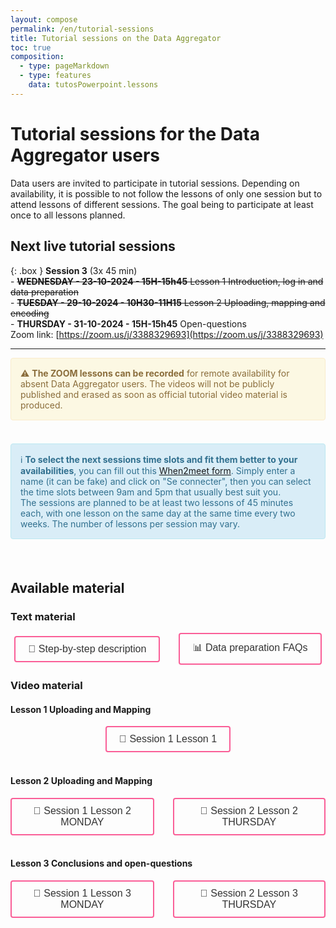```yaml
---
layout: compose
permalink: /en/tutorial-sessions
title: Tutorial sessions on the Data Aggregator
toc: true
composition:
  - type: pageMarkdown
  - type: features
    data: tutosPowerpoint.lessons
---
```


# Tutorial sessions for the Data Aggregator users

Data users are invited to participate in tutorial sessions. Depending on availability, it is possible to not follow the lessons of only one session but to attend lessons of different sessions. The goal being to participate at least once to all lessons planned.
<br>

## Next live tutorial sessions

{: .box }
**Session 3** (3x 45 min)
<br>- ~~**WEDNESDAY - 23-10-2024 - 15H-15h45** Lesson 1 Introduction, log in and data preparation~~
<br>- ~~**TUESDAY - 29-10-2024 - 10H30-11H15** Lesson 2 Uploading, mapping and encoding~~
<br>- **THURSDAY - 31-10-2024 - 15H-15h45** Open-questions
<br>Zoom link: [https://zoom.us/j/3388329693](https://zoom.us/j/3388329693)

---

<div style="padding: 15px; border: 1px solid transparent; border-color: transparent; margin-bottom: 20px; border-radius: 4px; color: #8a6d3b;; background-color: #fcf8e3; border-color: #faebcc;">
⚠️ <strong>The ZOOM lessons can be recorded</strong> for remote availability for absent Data Aggregator users. The videos will not be publicly published and erased as soon as official tutorial video material is produced.
</div>

<br>

<div style="padding: 15px; border: 1px solid transparent; border-color: transparent; margin-bottom: 20px; border-radius: 4px; color: #31708f; background-color: #d9edf7; border-color: #bce8f1;">
ℹ️ <strong>To select the next sessions time slots and fit them better to your availabilities</strong>, you can fill out this <a href='https://www.when2meet.com/?26382542-qnMyB' target="_blank" rel="noopener noreferrer">When2meet form</a>. Simply enter a name (it can be fake) and click on "Se connecter", then you can select the time slots between 9am and 5pm that usually best suit you.<br> The sessions are planned to be at least two lessons of 45 minutes each, with one lesson on the same day at the same time every two weeks. The number of lessons per session may vary.
</div>

<br>

## Available material

### Text material

<div style="display: flex; justify-content: center; align-items: center; gap: 30px;">
  <a href="/en/how-to-publish-data" style="text-decoration: none;">
    <button style="padding: 10px 20px; font-size: 16px; border: 2px solid #FA5E97; border-radius: 4px; background-color: transparent; color: #333; cursor: pointer;"
            onmouseover="this.style.color='#FA5E97';"
            onmouseout="this.style.color='#333';">
      🥾 Step-by-step description
    </button>
  </a>
  <a href="/en/data-aggregator-faqs" style="text-decoration: none;">
    <button style="padding: 10px 20px; font-size: 16px; border: 2px solid #FA5E97; border-radius: 4px; background-color: transparent; color: #333; cursor: pointer;"
            onmouseover="this.style.color='#FA5E97';"
            onmouseout="this.style.color='#333';">
      📊 Data preparation FAQs
    </button>
  </a>
</div>

### Video material

#### Lesson 1 Uploading and Mapping

<div style="display: flex; justify-content: center; align-items: center; gap: 30px;">
  <a href="https://cscfetkarch.sharepoint.com/:v:/s/infofauna_extern/ERUY8dF1l15PlmktTwK-avMBtfSAOKdgDotw9_MaUz3BqA?e=vAKPLb" style="text-decoration: none;">
    <button style="padding: 10px 20px; font-size: 16px; border: 2px solid #FA5E97; border-radius: 4px; background-color: transparent; color: #333; cursor: pointer;"
            onmouseover="this.style.color='#FA5E97';"
            onmouseout="this.style.color='#333';">
      🎥 Session 1 Lesson 1
    </button>
  </a>
</div>

<br> 

#### Lesson 2 Uploading and Mapping

<div style="display: flex; justify-content: center; align-items: center; gap: 30px;">
  <a href="https://cscfetkarch.sharepoint.com/:v:/s/infofauna_extern/EavJo6LRQUFEroTlCA_VT84BQz8-5QCojjGAsAudqBJChw?e=Q5fVgy" style="text-decoration: none;">
    <button style="padding: 10px 20px; font-size: 16px; border: 2px solid #FA5E97; border-radius: 4px; background-color: transparent; color: #333; cursor: pointer;"
            onmouseover="this.style.color='#FA5E97';"
            onmouseout="this.style.color='#333';">
      🎥 Session 1 Lesson 2 MONDAY
    </button>
  </a>
  <a href="https://cscfetkarch.sharepoint.com/:v:/s/infofauna_extern/EVA3h3J0vj1Hlt0cmdwy4qkBQWTeEpMBowOUSJ1MeVJXkg?e=HrAlYs" style="text-decoration: none;">
    <button style="padding: 10px 20px; font-size: 16px; border: 2px solid #FA5E97; border-radius: 4px; background-color: transparent; color: #333; cursor: pointer;"
            onmouseover="this.style.color='#FA5E97';"
            onmouseout="this.style.color='#333';">
      🎥 Session 2 Lesson 2 THURSDAY
    </button>
  </a>
</div>

<br> 

#### Lesson 3 Conclusions and open-questions


<div style="display: flex; justify-content: center; align-items: center; gap: 30px;">
  <a href="https://cscfetkarch.sharepoint.com/:v:/s/infofauna_extern/EQs9OC2Sy-tNuRtY-4cvA3IBV9-XDzyesSb_ZckwLlPAow?e=RLhtzt" style="text-decoration: none;">
    <button style="padding: 10px 20px; font-size: 16px; border: 2px solid #FA5E97; border-radius: 4px; background-color: transparent; color: #333; cursor: pointer;"
            onmouseover="this.style.color='#FA5E97';"
            onmouseout="this.style.color='#333';">
      🎥 Session 1 Lesson 3 MONDAY
    </button>
  </a>
  <a href="https://cscfetkarch.sharepoint.com/:v:/s/infofauna_extern/EdqeO6Dw19lDnWMw7hiLMecB9qQxOugbYZASy0CSh8OEtg?e=XaPcLE" style="text-decoration: none;">
    <button style="padding: 10px 20px; font-size: 16px; border: 2px solid #FA5E97; border-radius: 4px; background-color: transparent; color: #333; cursor: pointer;"
            onmouseover="this.style.color='#FA5E97';"
            onmouseout="this.style.color='#333';">
      🎥 Session 2 Lesson 3 THURSDAY
    </button>
  </a>
</div>



<html lang="en">
<head>
  <meta charset="UTF-8">
  <meta name="viewport" content="width=device-width, initial-scale=1.0">
  <title>Back to Top Button</title>
  <style>
    /* Style for the Back to Top Button */
    #back-to-top {
      position: fixed;
      bottom: 40px;
      right: 120px;
      display: none;
      background-color: #fa5e97;
      color: white;
      text-align: center;
      padding: 5px;
      border-radius: 5px;
      font-size: 18px;
      cursor: pointer;
      z-index: 1000;
      width: 70px; /* Width for the rectangle */
      height: 50px; /* Height for the rectangle */
      line-height: 40px;
    }

    #back-to-top:hover {
      background-color: #fa5e97;
    }
  </style>
</head>

<body>

  <!-- Back to Top Button -->
  <a id="back-to-top" href="#" title="Back to top">Up</a>

  <script>
    // Show or hide the button when scrolling
    window.onscroll = function() {
      scrollFunction();
    };

    function scrollFunction() {
      var backToTopButton = document.getElementById("back-to-top");
      if (document.body.scrollTop > 20 || document.documentElement.scrollTop > 20) {
        backToTopButton.style.display = "block";
      } else {
        backToTopButton.style.display = "none";
      }
    }

    // Scroll to the top when the button is clicked
    document.getElementById("back-to-top").addEventListener("click", function(event) {
      event.preventDefault();
      document.body.scrollTop = 0; // For Safari
      document.documentElement.scrollTop = 0; // For Chrome, Firefox, IE, and Opera
    });
  </script>

</body>
</html>
